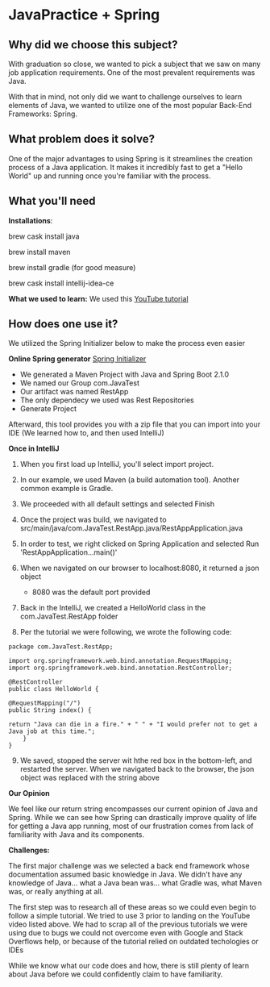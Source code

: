 # JavaPractice + Spring

## Why did we choose this subject?

With graduation so close, we wanted to pick a subject that we saw on many job application requirements. One of the most prevalent requirements was Java.

With that in mind, not only did we want to challenge ourselves to learn elements of Java, we wanted to utilize one of the most popular Back-End Frameworks: Spring.

## What problem does it solve?

One of the major advantages to using Spring is it streamlines the creation process of a Java application. It makes it incredibly fast to get a "Hello World" up and running once you're familiar with the process.

## What you'll need
**Installations**:

brew cask install java

brew install maven

brew install gradle (for good measure)

brew cask install intellij-idea-ce

**What we used to learn:** We used this [YouTube tutorial](https://www.youtube.com/watch?v=27I1M5RLplE)
## How does one use it?

We utilized the Spring Initializer below to make the process even easier

**Online Spring generator** [Spring Initializer](https://start.spring.io/)

- We generated a Maven Project with Java and Spring Boot 2.1.0
- We named our Group com.JavaTest
- Our artifact was named RestApp
- The only dependecy we used was Rest Repositories
- Generate Project

Afterward, this tool provides you with a zip file that you can import into your IDE (We learned how to, and then used IntelliJ)

**Once in IntelliJ**

1. When you first load up IntelliJ, you'll select import project.
2. In our example, we used Maven (a build automation tool). Another common example is Gradle.
3. We proceeded with all default settings and selected Finish
4. Once the project was build, we navigated to src/main/java/com.JavaTest.RestApp.java/RestAppApplication.java
5. In order to test, we right clicked on Spring Application and selected Run 'RestAppApplication...main()'
6. When we navigated on our browser to localhost:8080, it returned a json object
   - 8080 was the default port provided
7. Back in the IntelliJ, we created a HelloWorld class in the com.JavaTest.RestApp folder

8. Per the tutorial we were following, we wrote the following code:

```
package com.JavaTest.RestApp;

import org.springframework.web.bind.annotation.RequestMapping;
import org.springframework.web.bind.annotation.RestController;

@RestController
public class HelloWorld {

@RequestMapping("/")
public String index() {

return "Java can die in a fire." + " " + "I would prefer not to get a Java job at this time.";
    }
}
```

9. We saved, stopped the server wit hthe red box in the bottom-left, and restarted the server. When we navigated back to the browser, the json object was replaced with the string above

**Our Opinion**

We feel like our return string encompasses our current opinion of Java and Spring.  While we can see how Spring can drastically improve quality of life for getting a Java app running, most of our frustration comes from lack of familiarity with Java and its components.

**Challenges:**

The first major challenge was we selected a back end framework whose documentation assumed basic knowledge in Java. We didn't have any knowledge of Java... what a Java bean was... what Gradle was, what Maven was, or really anything at all.

The first step was to research all of these areas so we could even begin to follow a simple tutorial. We tried to use 3 prior to landing on the YouTube video listed above. We had to scrap all of the previous tutorials we were using due to bugs we could not overcome even with Google and Stack Overflows help, or because of the tutorial relied on outdated techologies or IDEs

While we know what our code does and how, there is still plenty of learn about Java before we could confidently claim to have familiarity.
